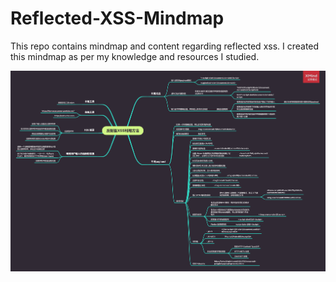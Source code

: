 # Reflected-XSS-Mindmap
This repo contains mindmap and content regarding reflected xss.
I created this mindmap as per my knowledge and resources I studied.

![](./反射型XSS利用方法.png)
